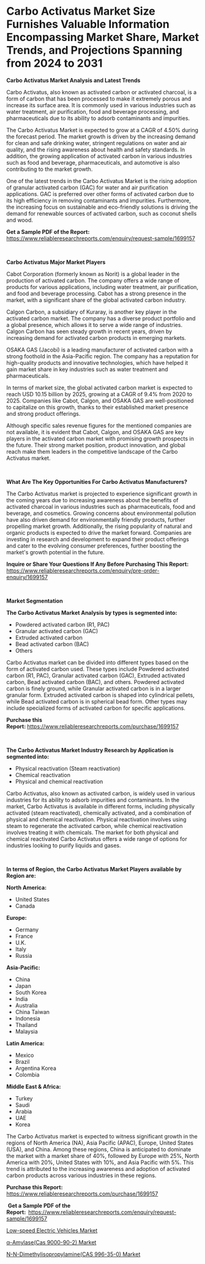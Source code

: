<p><h1>Carbo Activatus Market Size Furnishes Valuable Information Encompassing Market Share, Market Trends, and Projections Spanning from 2024 to 2031</h1></p><p><strong>Carbo Activatus Market Analysis and Latest Trends</strong></p>
<p><p>Carbo Activatus, also known as activated carbon or activated charcoal, is a form of carbon that has been processed to make it extremely porous and increase its surface area. It is commonly used in various industries such as water treatment, air purification, food and beverage processing, and pharmaceuticals due to its ability to adsorb contaminants and impurities.</p><p>The Carbo Activatus Market is expected to grow at a CAGR of 4.50% during the forecast period. The market growth is driven by the increasing demand for clean and safe drinking water, stringent regulations on water and air quality, and the rising awareness about health and safety standards. In addition, the growing application of activated carbon in various industries such as food and beverage, pharmaceuticals, and automotive is also contributing to the market growth.</p><p>One of the latest trends in the Carbo Activatus Market is the rising adoption of granular activated carbon (GAC) for water and air purification applications. GAC is preferred over other forms of activated carbon due to its high efficiency in removing contaminants and impurities. Furthermore, the increasing focus on sustainable and eco-friendly solutions is driving the demand for renewable sources of activated carbon, such as coconut shells and wood.</p></p>
<p><strong>Get a Sample PDF of the Report:&nbsp;</strong> <a href="https://www.reliableresearchreports.com/enquiry/request-sample/1699157">https://www.reliableresearchreports.com/enquiry/request-sample/1699157</a></p>
<p>&nbsp;</p>
<p><strong>Carbo Activatus Major Market Players</strong></p>
<p><p>Cabot Corporation (formerly known as Norit) is a global leader in the production of activated carbon. The company offers a wide range of products for various applications, including water treatment, air purification, and food and beverage processing. Cabot has a strong presence in the market, with a significant share of the global activated carbon industry.</p><p>Calgon Carbon, a subsidiary of Kuraray, is another key player in the activated carbon market. The company has a diverse product portfolio and a global presence, which allows it to serve a wide range of industries. Calgon Carbon has seen steady growth in recent years, driven by increasing demand for activated carbon products in emerging markets.</p><p>OSAKA GAS (Jacobi) is a leading manufacturer of activated carbon with a strong foothold in the Asia-Pacific region. The company has a reputation for high-quality products and innovative technologies, which have helped it gain market share in key industries such as water treatment and pharmaceuticals.</p><p>In terms of market size, the global activated carbon market is expected to reach USD 10.15 billion by 2025, growing at a CAGR of 9.4% from 2020 to 2025. Companies like Cabot, Calgon, and OSAKA GAS are well-positioned to capitalize on this growth, thanks to their established market presence and strong product offerings.</p><p>Although specific sales revenue figures for the mentioned companies are not available, it is evident that Cabot, Calgon, and OSAKA GAS are key players in the activated carbon market with promising growth prospects in the future. Their strong market position, product innovation, and global reach make them leaders in the competitive landscape of the Carbo Activatus market.</p></p>
<p>&nbsp;</p>
<p><strong>What Are The Key Opportunities For Carbo Activatus Manufacturers?</strong></p>
<p><p>The Carbo Activatus market is projected to experience significant growth in the coming years due to increasing awareness about the benefits of activated charcoal in various industries such as pharmaceuticals, food and beverage, and cosmetics. Growing concerns about environmental pollution have also driven demand for environmentally friendly products, further propelling market growth. Additionally, the rising popularity of natural and organic products is expected to drive the market forward. Companies are investing in research and development to expand their product offerings and cater to the evolving consumer preferences, further boosting the market's growth potential in the future.</p></p>
<p><strong>Inquire or Share Your Questions If Any Before Purchasing This Report:</strong> <a href="https://www.reliableresearchreports.com/enquiry/pre-order-enquiry/1699157">https://www.reliableresearchreports.com/enquiry/pre-order-enquiry/1699157</a></p>
<p>&nbsp;</p>
<p><strong>Market Segmentation</strong></p>
<p><strong>The Carbo Activatus Market Analysis by types is segmented into:</strong></p>
<p><ul><li>Powdered activated carbon (R1, PAC)</li><li>Granular activated carbon (GAC)</li><li>Extruded activated carbon</li><li>Bead activated carbon (BAC)</li><li>Others</li></ul></p>
<p><p>Carbo Activatus market can be divided into different types based on the form of activated carbon used. These types include Powdered activated carbon (R1, PAC), Granular activated carbon (GAC), Extruded activated carbon, Bead activated carbon (BAC), and others. Powdered activated carbon is finely ground, while Granular activated carbon is in a larger granular form. Extruded activated carbon is shaped into cylindrical pellets, while Bead activated carbon is in spherical bead form. Other types may include specialized forms of activated carbon for specific applications.</p></p>
<p><strong>Purchase this Report:&nbsp;</strong><a href="https://www.reliableresearchreports.com/purchase/1699157">https://www.reliableresearchreports.com/purchase/1699157</a></p>
<p>&nbsp;</p>
<p><strong>The Carbo Activatus Market Industry Research by Application is segmented into:</strong></p>
<p><ul><li>Physical reactivation (Steam reactivation)</li><li>Chemical reactivation</li><li>Physical and chemical reactivation</li></ul></p>
<p><p>Carbo Activatus, also known as activated carbon, is widely used in various industries for its ability to adsorb impurities and contaminants. In the market, Carbo Activatus is available in different forms, including physically activated (steam reactivated), chemically activated, and a combination of physical and chemical reactivation. Physical reactivation involves using steam to regenerate the activated carbon, while chemical reactivation involves treating it with chemicals. The market for both physical and chemical reactivated Carbo Activatus offers a wide range of options for industries looking to purify liquids and gases.</p></p>
<p>&nbsp;</p>
<p><strong>In terms of Region, the Carbo Activatus Market Players available by Region are:</strong></p>
<p>
    <p> <strong> North America: </strong>
        <ul>
            <li>United States</li>
            <li>Canada</li>
        </ul>
        </p> 
    <p> <strong> Europe: </strong>
        <ul>
            <li>Germany</li>
            <li>France</li>
            <li>U.K.</li>
            <li>Italy</li>
            <li>Russia</li>
        </ul>
        </p> 
    <p> <strong> Asia-Pacific: </strong>
        <ul>
            <li>China</li>
            <li>Japan</li>
            <li>South Korea</li>
            <li>India</li>
            <li>Australia</li>
            <li>China Taiwan</li>
            <li>Indonesia</li>
            <li>Thailand</li>
            <li>Malaysia</li>
        </ul>
        </p> 
    <p> <strong> Latin America: </strong>
        <ul>
            <li>Mexico</li>
            <li>Brazil</li>
            <li>Argentina Korea</li>
            <li>Colombia</li>
        </ul>
        </p> 
    <p> <strong> Middle East & Africa: </strong>
        <ul>
            <li>Turkey</li>
            <li>Saudi</li>
            <li>Arabia</li>
            <li>UAE</li>
            <li>Korea</li>
        </ul>
    </p>
    </p>
<p><p>The Carbo Activatus market is expected to witness significant growth in the regions of North America (NA), Asia Pacific (APAC), Europe, United States (USA), and China. Among these regions, China is anticipated to dominate the market with a market share of 40%, followed by Europe with 25%, North America with 20%, United States with 10%, and Asia Pacific with 5%. This trend is attributed to the increasing awareness and adoption of activated carbon products across various industries in these regions.</p></p>
<p><strong>Purchase this Report: </strong><a href="https://www.reliableresearchreports.com/purchase/1699157">https://www.reliableresearchreports.com/purchase/1699157</a></p>
<p>&nbsp;<strong>Get a Sample PDF of the Report:&nbsp;&nbsp;</strong><a href="https://www.reliableresearchreports.com/enquiry/request-sample/1699157">https://www.reliableresearchreports.com/enquiry/request-sample/1699157</a></p>
<p><strong></strong></p>
<p><p><a href="https://view.publitas.com/reportprime-1/low-speed-electric-vehicles-market-size-and-growth-market-segmentation-regional-and-country-breakdowns-and-market-trends-for-period-from-2023-2030/">Low-speed Electric Vehicles Market</a></p><p><a href="https://view.publitas.com/reportprime-1/global-a-amylase-cas-9000-90-2-market-size-and-market-trends-insights-and-projections-from-2023-to-2030/">α-Amylase(Cas 9000-90-2) Market</a></p><p><a href="https://view.publitas.com/reportprime-1/n-n-dimethylisopropylamine-cas-996-35-0-market-research-report-provides-thorough-industry-overview-which-offers-an-in-depth-analysis-of-product-trends-and-new-market-divisions/">N-N-Dimethylisopropylamine(CAS 996-35-0) Market</a></p></p>